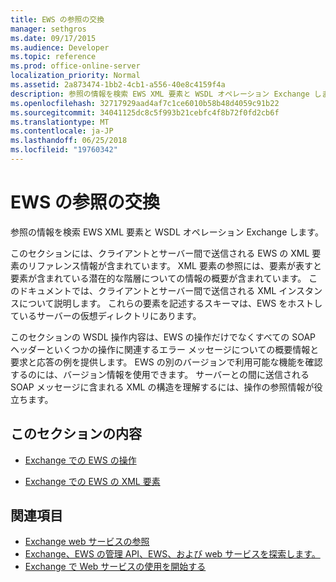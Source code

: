 ```yaml
---
title: EWS の参照の交換
manager: sethgros
ms.date: 09/17/2015
ms.audience: Developer
ms.topic: reference
ms.prod: office-online-server
localization_priority: Normal
ms.assetid: 2a873474-1bb2-4cb1-a556-40e8c4159f4a
description: 参照の情報を検索 EWS XML 要素と WSDL オペレーション Exchange します。
ms.openlocfilehash: 32717929aad4af7c1ce6010b58b48d4059c91b22
ms.sourcegitcommit: 34041125dc8c5f993b21cebfc4f8b72f0fd2cb6f
ms.translationtype: MT
ms.contentlocale: ja-JP
ms.lasthandoff: 06/25/2018
ms.locfileid: "19760342"
---
```

# <a name="ews-reference-for-exchange"></a>EWS の参照の交換

参照の情報を検索 EWS XML 要素と WSDL オペレーション Exchange します。
  
このセクションには、クライアントとサーバー間で送信される EWS の XML 要素のリファレンス情報が含まれています。 XML 要素の参照には、要素が表すと要素が含まれている潜在的な階層についての情報の概要が含まれています。 このドキュメントでは、クライアントとサーバー間で送信される XML インスタンスについて説明します。 これらの要素を記述するスキーマは、EWS をホストしているサーバーの仮想ディレクトリにあります。 
  
このセクションの WSDL 操作内容は、EWS の操作だけでなくすべての SOAP ヘッダーといくつかの操作に関連するエラー メッセージについての概要情報と要求と応答の例を提供します。 EWS の別のバージョンで利用可能な機能を確認するのには、バージョン情報を使用できます。 サーバーとの間に送信される SOAP メッセージに含まれる XML の構造を理解するには、操作の参照情報が役立ちます。 
  
## <a name="in-this-section"></a>このセクションの内容
<a name="bk_InThisSection"> </a>

- [Exchange での EWS の操作](ews-operations-in-exchange.md)
    
- [Exchange での EWS の XML 要素](ews-xml-elements-in-exchange.md)
    
## <a name="see-also"></a>関連項目

- [Exchange web サービスの参照](web-services-reference-for-exchange.md)
- [Exchange、EWS の管理 API、EWS、および web サービスを探索します。](../exchange-web-services/explore-the-ews-managed-api-ews-and-web-services-in-exchange.md)
- [Exchange で Web サービスの使用を開始する](../exchange-web-services/start-using-web-services-in-exchange.md)
    

